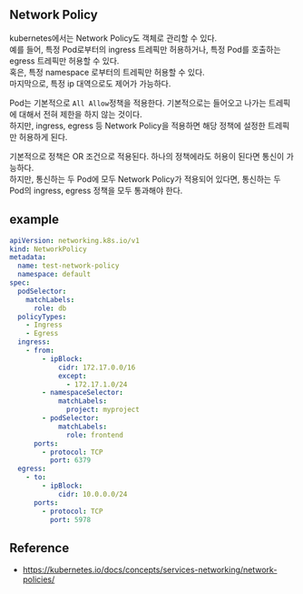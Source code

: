 ## Network Policy
kubernetes에서는 Network Policy도 객체로 관리할 수 있다.  
예를 들어, 특정 Pod로부터의 ingress 트레픽만 허용하거나, 특정 Pod를 호출하는 egress 트레픽만 허용할 수 있다.  
혹은, 특정 namespace 로부터의 트레픽만 허용할 수 있다.  
마지막으로, 특정 ip 대역으로도 제어가 가능하다.

Pod는 기본적으로 `All Allow`정책을 적용한다. 기본적으로는 들어오고 나가는 트레픽에 대해서 전혀 제한을 하지 않는 것이다.    
하지만, ingress, egress 등 Network Policy을 적용하면 해당 정책에 설정한 트레픽만 허용하게 된다.

기본적으로 정책은 OR 조건으로 적용된다. 하나의 정책에라도 허용이 된다면 통신이 가능하다.  
하지만, 통신하는 두 Pod에 모두 Network Policy가 적용되어 있다면, 통신하는 두 Pod의 ingress, egress 정책을 모두 통과해야 한다.

## example
~~~yaml
apiVersion: networking.k8s.io/v1
kind: NetworkPolicy
metadata:
  name: test-network-policy
  namespace: default
spec:
  podSelector:
    matchLabels:
      role: db
  policyTypes:
    - Ingress
    - Egress
  ingress:
    - from:
        - ipBlock:
            cidr: 172.17.0.0/16
            except:
              - 172.17.1.0/24
        - namespaceSelector:
            matchLabels:
              project: myproject
        - podSelector:
            matchLabels:
              role: frontend
      ports:
        - protocol: TCP
          port: 6379
  egress:
    - to:
        - ipBlock:
            cidr: 10.0.0.0/24
      ports:
        - protocol: TCP
          port: 5978
~~~

## Reference
- https://kubernetes.io/docs/concepts/services-networking/network-policies/